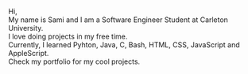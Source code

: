 Hi,<br>
My name is Sami and I am a Software Engineer Student at Carleton University.<br>
I love doing projects in my free time.<br>
Currently, I learned Pyhton, Java, C, Bash, HTML, CSS, JavaScript and AppleScript.<br>
Check my portfolio for my cool projects.<br>

<!---
Samimnif/Samimnif is a ✨ special ✨ repository because its `README.md` (this file) appears on your GitHub profile.
You can click the Preview link to take a look at your changes.
--->

